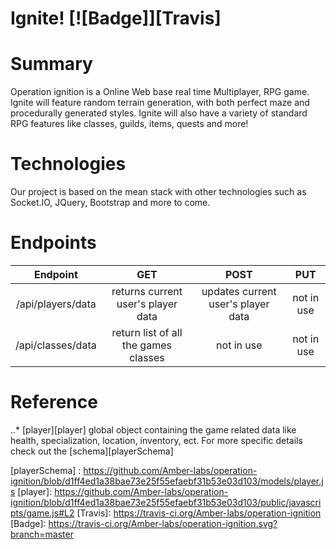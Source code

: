 # Ignite! [![Badge]][Travis]

# Summary
Operation ignition is a Online Web base real time Multiplayer, RPG game. Ignite will feature random terrain generation, with both perfect maze and procedurally generated styles. Ignite will also have a variety of standard RPG features like classes, guilds, items, quests and more!

# Technologies
Our project is based on the mean stack with other technologies such as Socket.IO, JQuery, Bootstrap and more to come.

# Endpoints
|  Endpoint  |  GET  |  POST  |  PUT  |
| :--------: | :---: | :----: | :---: |
| /api/players/data | returns current user's player data | updates current user's player data | not in use |
| /api/classes/data | return list of all the games classes | not in use | not in use |

# Reference
..* [player][player] global object containing the game related data like health, specialization, location, inventory, ect. For more specific details check out the [schema][playerSchema]

[playerSchema] : https://github.com/Amber-labs/operation-ignition/blob/d1ff4ed1a38bae73e25f55efaebf31b53e03d103/models/player.js
[player]: https://github.com/Amber-labs/operation-ignition/blob/d1ff4ed1a38bae73e25f55efaebf31b53e03d103/public/javascripts/game.js#L2
[Travis]: https://travis-ci.org/Amber-labs/operation-ignition
[Badge]: https://travis-ci.org/Amber-labs/operation-ignition.svg?branch=master

